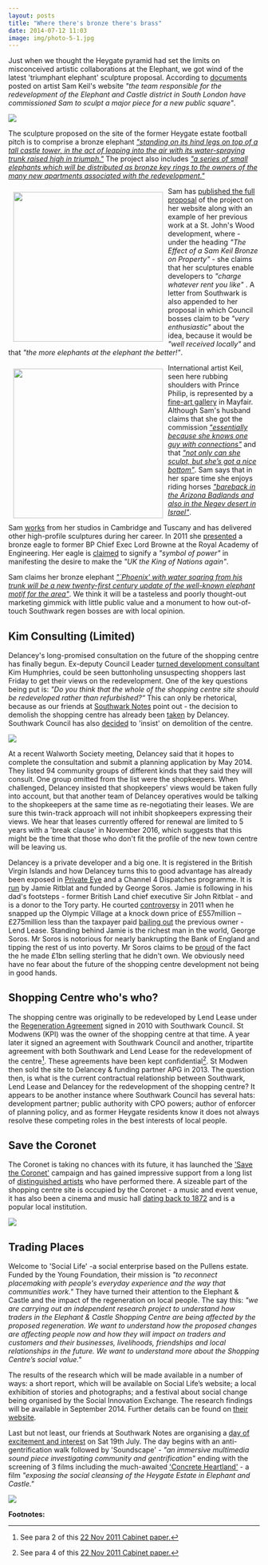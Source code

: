```yaml
---
layout: posts
title: "Where there's bronze there's brass"
date: 2014-07-12 11:03
image: img/photo-5-1.jpg
---
```

Just when we thought the Heygate pyramid had set the limits on misconceived artistic collaborations at the Elephant, we got wind of the latest 'triumphant elephant' sculpture proposal.
According to [documents](http://crappistmartin.github.io/images/samkeil_bio_2010.pdf) posted on artist Sam Keil's website _"the team responsible for the redevelopment of the Elephant and Castle district in South London have commissioned Sam to sculpt a major piece for a new public square"_.

![](http://crappistmartin.github.io/images/samkeilelephant.jpg)

The sculpture proposed on the site of the former Heygate estate football pitch is to comprise a bronze elephant [_"standing on its hind legs on top of a tall castle tower, in the act of leaping into the air with its water-spraying trunk raised high in triumph."_](https://southwarknotes.files.wordpress.com/2014/07/keil_elephant.pdf) The project also includes [_"a series of small elephants which will be distributed as bronze key rings to the owners of the many new apartments associated with the redevelopment."_](http://crappistmartin.github.io/images/samkeil_bio_2010.pdf)

<img src="http://www.vallico.net/sam/img/relief/2.jpg" width="300" align="left" style="margin:10px">Sam has [published the full proposal](https://southwarknotes.files.wordpress.com/2014/07/keil_elephant.pdf) of the project on her website along with an example of her previous work at a St. John's Wood development, where - under the heading _"The Effect of a Sam Keil Bronze on Property"_ - she claims that her sculptures enable developers to _"charge whatever rent you like"_ . A letter from Southwark is also appended to her proposal in which Council bosses claim to be _"very enthusiastic"_ about the idea, because it would be _"well received locally"_ and that _"the more elephants at the elephant the better!"_.     

<img src="http://www.vallico.net/sam/img/prince_philip.jpg" width="300" align="left" style="margin:10px">International artist Keil, seen here rubbing shoulders with Prince Philip, is represented by a [fine-art gallery](http://www.whpatterson.com/) in Mayfair. Although Sam's husband claims that she got the commission [_"essentially because she knows one guy with connections"_](http://www.barganews.com/blogs/towler/?p=37) and that [_"not only can she sculpt, but she’s got a nice bottom"_](http://www.barganews.com/blogs/towler/?p=37). Sam says that in her spare time she enjoys riding horses [_"bareback in the Arizona Badlands and also in the Negev desert in Israel"_](http://crappistmartin.github.io/images/samkeil_bio_2010.pdf).  

Sam [works](http://www.vallico.net/sam/biography.html) from her studios in Cambridge and Tuscany and has delivered other high-profile sculptures during her career. In 2011 she [presented](http://www.vallico.net/sam/docs/ft.pdf) a bronze eagle to former BP Chief Exec Lord Browne at the Royal Academy of Engineering. Her eagle is [claimed](http://www.vallico.net/sam/docs/mike_towler_royal_academy.txt) to signify a _"symbol of power"_ in manifesting the desire to make the _"UK the King of Nations again"_.  

Sam claims her bronze elephant [_"`Phoenix' with water soaring from his trunk will be a new twenty-first century update of the well-known elephant motif for the area"_](http://crappistmartin.github.io/images/samkeil_bio_2010.pdf). We think it will be a tasteless and poorly thought-out marketing gimmick with little public value and a monument to how out-of-touch Southwark regen bosses are with local opinion.  

## Kim Consulting (Limited)
Delancey's long-promised consultation on the future of the shopping centre has finally begun. Ex-deputy Council Leader [turned development consultant](/2013-12-07-kim-humphreys-exit-stage-left) Kim Humphries, could be seen buttonholing unsuspecting shoppers last Friday to get their views on the redevelopment. One of the key questions being put is: _"Do you think that the whole of the shopping centre site should be redeveloped rather than refurbished?“_ This can only be rhetorical, because as our friends at [Southwark Notes](http://southwarknotes.wordpress.com) point out - the decision to demolish the shopping centre has already been [taken](http://www.london-se1.co.uk/news/view/7378) by Delancey. Southwark Council has also [decided](http://www.southwark.gov.uk/news/article/1368/council_will_insist_on_demolition_of_shopping_centre_at_elephant) to 'insist' on demolition of the centre. 

![](https://southwarknotes.files.wordpress.com/2014/07/photo-5-1.jpg)

At a recent Walworth Society meeting, Delancey said that it hopes to complete the consultation and submit a planning application by May 2014. They listed 94 community groups of different kinds that they said they will consult. One group omitted from the list were the shopkeepers. When challenged, Delancey insisted that shopkeepers' views would be taken fully into account, but that another team of Delancey operatives would be talking to the shopkeepers at the same time as re-negotiating their leases. We are sure this twin-track approach will not inhibit shopkeepers expressing their views. We hear that leases currently offered for renewal are limited to 5 years with a 'break clause' in November 2016, which suggests that this might be the time that those who don't fit the profile of the new town centre will be leaving us. 

Delancey is a private developer and a big one. It is registered in the British Virgin Islands and how Delancey turns this to good advantage has already been exposed in [Private Eye](http://crappistmartin.github.io/images/PrivateEyeNo1311.pdf) and a Channel 4 Dispatches programme. It is [run](http://www.telegraph.co.uk/finance/newsbysector/constructionandproperty/8606978/Minerva-deal-sees-Jamie-Ritblat-follow-in-fathers-property-footsteps.html) by Jamie Ritblat and funded by George Soros. Jamie is following in his dad's footsteps - former British Land chief executive Sir John Ritblat - and is a donor to the Tory party. He courted [controversy](http://www.dailymail.co.uk/news/article-2041229/Tory-donor-Jamie-Ritblat-snaps-Olympic-Village-knock-price--costing-275m.html) in 2011 when he snapped up the Olympic Village at a knock down price of £557million – £275million less than the taxpayer paid [bailing out](http://www.thelondonmagazine.co.uk/property-experts/expert-opinions/the-olympic-village.html) the previous owner - Lend Lease. Standing behind Jamie is the richest man in the world, George Soros. Mr Soros is notorious for nearly bankrupting the Bank of England and tipping the rest of us into poverty. Mr Soros claims to be [proud](http://www.theguardian.com/business/2012/sep/13/black-wednesday-20-years-pound-erm) of the fact the he made £1bn selling sterling that he didn't own. We obviously need have no fear about the future of the shopping centre development not being in good hands. 

## Shopping Centre who's who?
The shopping centre was originally to be redeveloped by Lend Lease under the [Regeneration Agreement](http://southwarknotes.files.wordpress.com/2013/02/ra.pdf) signed in 2010 with Southwark Council. St Modwens (KPI) was the owner of the shopping centre at that time. A year later it signed an agreement with Southwark Council and another, tripartite agreement with both Southwark and Lend Lease for the redevelopment of the centre[^1]. These agreements have been kept confidential[^2]. St Modwen then sold the site to Delancey & funding partner APG in 2013. The question then, is what is the current contractual relationship between Southwark, Lend Lease and Delancey for the redevelopment of the shopping centre? It appears to be another instance where Southwark Council has several hats: development partner; public authority with CPO powers; author of enforcer of planning policy, and as former Heygate residents know it does not always resolve these competing roles in the best interests of local people.

## Save the Coronet
The Coronet is taking no chances with its future, it has launched the ['Save the Coronet'](http://coronettheatre.co.uk/home/save-the-coronet/) campaign and has gained impressive support from a long list of [distinguished artists](http://crappistmartin.github.io/images/SNSaveTheCoronet.pdf) who have performed there. A sizeable part of the shopping centre site is occupied by the Coronet - a music and event venue, it has also been a cinema and music hall [dating back to 1872](http://www.london-se1.co.uk/news/view/7701) and is a popular local institution.  

![](http://crackmagazine.net/wp-content/uploads/2013/12/Screen-shot-2013-12-03-at-14.55.50-660x403.png)


## Trading Places
Welcome to 'Social Life' -a social enterprise based on the Pullens estate. Funded by the Young Foundation, their mission is _"to reconnect placemaking with people's everyday experience and the way that communities work."_ They have turned their attention to the Elephant & Castle and the impact of the regeneration on local people. The say this: _"we are carrying out an independent research project to understand how traders in the Elephant & Castle Shopping Centre are being affected by the proposed regeneration. We want to understand how the proposed changes are affecting people now and how they will impact on traders and customers and their businesses, livelihoods, friendships and local relationships in the future. We want to understand more about the Shopping Centre’s social value."_ 

The results of the research which will be made available in a number of ways: a short report, which will be available on Social Life’s website; a local exhibition of stories and photographs; and a festival about social change being organised by the Social Innovation Exchange. The research findings will be available in September 2014. Further details can be found on [their website](http://www.social-life.co/blog/post/Trading_Places_Elephant_and_Castle_regen/).

Last but not least, our friends at Southwark Notes are organising a [day of excitement and interest](http://southwarknotes.wordpress.com/2014/07/06/regeneration-rip-the-elephant-sat-19th-july-walk-sound-films/) on Sat 19th July. The day begins with an anti-gentrification walk followed by 'Soundscape' - _"an immersive multimedia sound piece investigating community and gentrification"_ ending with the screening of 3 films including the much-awaited ['Concrete Heartland'](http://concreteheartland.info) - a film _"exposing the social cleansing of the Heygate Estate in Elephant and Castle."_

![](http://southwarknotes.files.wordpress.com/2014/07/snag-walk-july-2014-new.jpg)


__Footnotes:__

[^1]: See para 2 of this [22 Nov 2011 Cabinet paper.](http://moderngov.southwarksites.com/mgConvert2Pdf.aspx?ID=5663&T=9)

[^2]: See para 4 of this [22 Nov 2011 Cabinet paper.](http://moderngov.southwarksites.com/mgConvert2Pdf.aspx?ID=5663&T=9)

 




